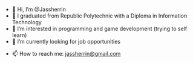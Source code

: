 - 👋 Hi, I’m @Jassherrin
- 🌸 I graduated from Republic Polytechnic with a Diploma in Information Technology
- 👀 I’m interested in programming and game development (trying to self learn) 
- 🌱 I’m currently looking for job opportunities
<!---- 💼 I’m currently working as-->
- 📫 How to reach me: jassherrin@gmail.com

<!---
Jassherrin/Jassherrin is a ✨ special ✨ repository because its `README.md` (this file) appears on your GitHub profile.
You can click the Preview link to take a look at your changes.
--->

